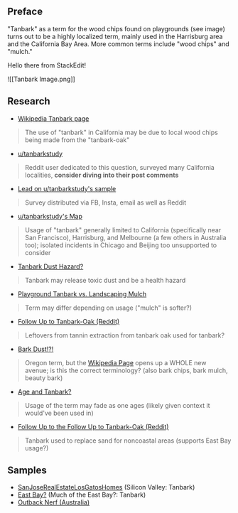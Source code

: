 ## Preface

"Tanbark" as a term for the wood chips found on playgrounds (see image) turns out to be a highly localized term, mainly used in the Harrisburg area and the California Bay Area. More common terms include "wood chips" and "mulch."

Hello there from StackEdit!

![[Tanbark Image.png]]

## Research

- [Wikipedia Tanbark page](https://en.wikipedia.org/wiki/Tanbark#:~:text=In%20some%20areas%20of%20the%20United%20States%2C%20such%20as%20northern%20California%5Bcitation%20needed%5D%2C%20%22mulch%22%20is%20often%20called%20tanbark)
> The use of "tanbark" in California may be due to local wood chips being made from the "tanbark-oak"
- [u/tanbarkstudy](https://www.reddit.com/user/tanbarkstudy/)
> Reddit user dedicated to this question, surveyed many California localities, **consider diving into their post comments**
- [Lead on u/tanbarkstudy's sample](https://www.reddit.com/r/SampleSize/comments/dxrmtn/comment/f7vvhok/?utm_source=share&utm_medium=web2x&context=3)
> Survey distributed via FB, Insta, email as well as Reddit
- [u/tanbarkstudy's Map](https://www.google.com/maps/d/u/0/viewer?ll=-3.81666561775622e-14%2C88.67995537446666&z=1&mid=1HQXCEPvY3OeCLVV8roEnWcuUtGWm4gCr)
> Usage of "tanbark" generally limited to California (specifically near San Francisco), Harrisburg, and Melbourne (a few others in Australia too); isolated incidents in Chicago and Beijing too unsupported to consider
- [Tanbark Dust Hazard?](https://www.reddit.com/r/AskAnAmerican/comments/sli3yt/comment/hvt83v3/?utm_source=share&utm_medium=web2x&context=3)
> Tanbark may release toxic dust and be a health hazard
- [Playground Tanbark vs. Landscaping Mulch](https://www.reddit.com/r/AskAnAmerican/comments/sli3yt/comment/hvt8e41/?utm_source=share&utm_medium=web2x&context=3)
> Term may differ depending on usage ("mulch" is softer?)
- [Follow Up to Tanbark-Oak (Reddit)](https://www.reddit.com/r/bayarea/comments/b34rbv/comment/eiz52qf/?utm_source=share&utm_medium=web2x&context=3)
> Leftovers from tannin extraction from tanbark oak used for tanbark?
- [Bark Dust!?!](https://www.reddit.com/r/bayarea/comments/b34rbv/comment/eixl3s3/?utm_source=share&utm_medium=web2x&context=3)
> Oregon term, but the [Wikipedia Page](https://en.wikipedia.org/wiki/Barkdust) opens up a WHOLE new avenue; is this the correct terminology? (also bark chips, bark mulch, beauty bark)
- [Age and Tanbark?](https://www.reddit.com/r/bayarea/comments/b34rbv/comment/ej1x1ip/?utm_source=share&utm_medium=web2x&context=3)
> Usage of the term may fade as one ages (likely given context it would've been used in)
- [Follow Up to the Follow Up to Tanbark-Oak (Reddit)](https://www.reddit.com/r/bayarea/comments/b34rbv/comment/ewekb7p/?utm_source=share&utm_medium=web2x&context=3)
> Tanbark used to replace sand for noncoastal areas (supports East Bay usage?)
## Samples
- [SanJoseRealEstateLosGatosHomes](https://sanjoserealestatelosgatoshomes.com/landscaping-with-tanbark-or-mulch-use-caution/) (Silicon Valley: Tanbark)
- [East Bay?](https://www.reddit.com/r/bayarea/comments/b34rbv/comment/eixvkzj/?utm_source=share&utm_medium=web2x&context=3) (Much of the East Bay?: Tanbark)
- [Outback Nerf (Australia)](http://cplnerf.blogspot.com/2018/01/game-report-mhvz-7118.html#:~:text=to%20leave%20the-,tanbark,-and%20stay%20towards)
<!--stackedit_data:
eyJoaXN0b3J5IjpbLTY1OTg2MTQ3OF19
-->